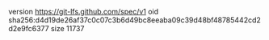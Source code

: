 version https://git-lfs.github.com/spec/v1
oid sha256:d4d19de26af37c0c07c3b6d49bc8eeaba09c39d48bf48785442cd2d2e9fc6377
size 11737
